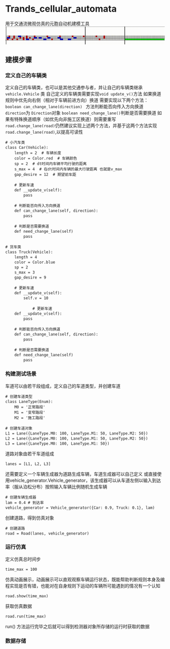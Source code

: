 # Trands_cellular_automata
 用于交通流微观仿真的元胞自动机建模工具
![image](https://github.com/zhangerfa/Trands_cellular_automata/blob/main/helper/%E5%85%83%E8%83%9E%E8%87%AA%E5%8A%A8%E6%9C%BA%E5%B1%95%E7%A4%BA.gif)

## 建模步骤
### 定义自己的车辆类
定义自己的车辆类，也可以是其他交通参与者，并让自己的车辆类继承`vehicle.Vehicle` 类
自己定义的车辆类需要实现`void update_v()`方法
如果换道规则中优先向右侧（相对于车辆前进方向）换道 需要实现以下两个方法：
`boolean can_change_lane(direction) ` 方法判断能否向传入方向换道 `direction`为 `Direction`对象
`boolean need_change_lane()`判断是否需要换道
如果有特殊换道顺序（如优先向非施工区换道）则需要重写`road.change_lane(road)`仍然建议实现上述两个方法，并基于这两个方法实现`road.change_lane(road)`,以提高可读性

    # 小汽车类
    class Car(Vehicle):
        length = 2  # 车辆长度
        color = Color.red  # 车辆颜色
        sp = 2  # dt时间内车辆平均行驶的距离
        s_max = 4  # 在dt时间内车辆的最大行驶距离 也就是v_max
        gap_desire = 12  # 期望前车距

        # 更新车速
        def __update_v(self):
            pass

        # 判断能否向传入方向换道
        def can_change_lane(self, direction):
            pass

        # 判断是否需要换道
        def need_change_lane(self)
            pass
    
    # 货车类
    class Truck(Vehicle):
        length = 4
        color = Color.blue
        sp = 2
        s_max = 3
        gap_desire = 9

        # 更新车速
        def __update_v(self):
            self.v = 10
            
                # 更新车速
        def __update_v(self):
            pass

        # 判断能否向传入方向换道
        def can_change_lane(self, direction):
            pass

        # 判断是否需要换道
        def need_change_lane(self)
            pass

### 构建测试场景
车道可以由若干段组成，定义自己的车道类型，并创建车道
    
    # 创建车道类型
    class LaneType(Enum):
        M0 = '正常路段'
        M1 = '变窄路段'
        M2 = '施工路段'
        
    # 创建车道对象
    L1 = Lane({LaneType.M0: 100, LaneType.M1: 50, LaneType.M2: 50})
    L2 = Lane({LaneType.M0: 100, LaneType.M1: 50, LaneType.M2: 50})
    L3 = Lane({LaneType.M0: 100, LaneType.M1: 50})
    
道路对象由若干车道组成

    lanes = [L1, L2, L3]
还需要定义一个车辆生成器为道路生成车辆，车道生成器可以自己定义 或直接使用vehicle_generator.Vehicle_generator，该生成器可以从车道左侧以输入到达率（服从泊松分布）按照输入车辆比例随机生成车辆
    
    # 创建车辆生成器
    lam = 0.4 # 到达率
    vehicle_generator = Vehicle_generator({Car: 0.9, Truck: 0.1}, lam)
创建道路，得到仿真对象
    
    # 创建道路
    road = Road(lanes, vehicle_generator)
    
### 运行仿真
定义仿真总时间步

    time_max = 100

仿真动画展示，动画展示可以直观观察车辆运行状态，既能帮助判断规则本身及编程实现是否有错，也能对在自身规则下运动的车辆所可能遇到的情况有一个认知
    
    road.show(time_max)
    
获取仿真数据

    road.run(time_max)

run() 方法运行完毕之后就可以得到检测器对象所存储的运行时获取的数据

### 数据存储
